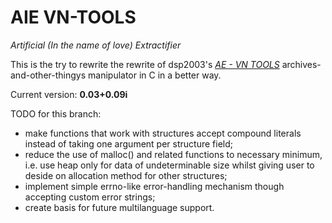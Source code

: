 # AIE VN-TOOLS
*Artificial (In the name of love) Extractifier*

This is the try to rewrite the rewrite of dsp2003's [*AE - VN TOOLS*][vn-tools]
archives-and-other-thingys manipulator in C in a better way.

Current version: **0.03+0.09i**

TODO for this branch:
+ make functions that work with structures accept compound literals instead of
taking one argument per structure field;
+ reduce the use of malloc() and related functions to necessary minimum, i.e.
use heap only for data of undeterminable size whilst giving user to deside on
allocation method for other structures;
+ implement simple errno-like error-handling mechanism though accepting custom
error strings;
+ create basis for future multilanguage support.

[vn-tools]: http://wks.arai-kibou.ru/ae.php?p=dl "AE"
